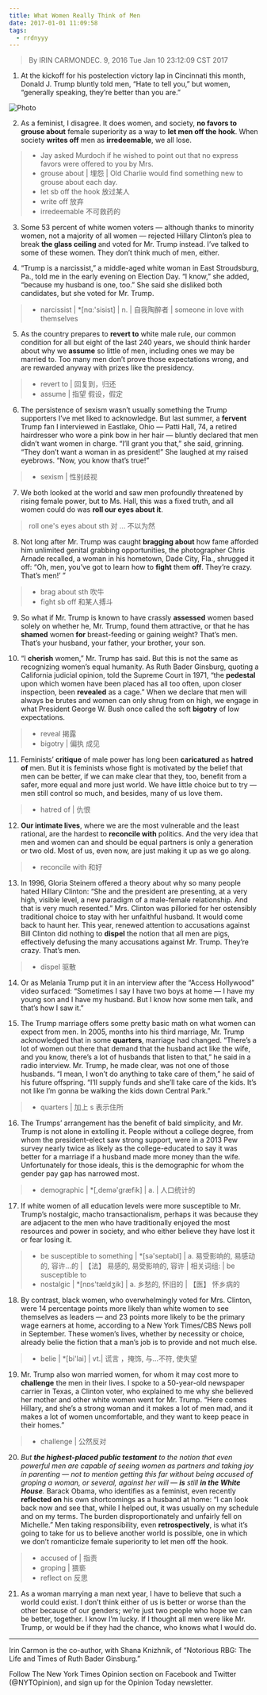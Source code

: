 ```yaml
---
title: What Women Really Think of Men
date: 2017-01-01 11:09:58
tags:
  - rrdnyyy
---
```

> By IRIN CARMONDEC. 9, 2016
> Tue Jan 10 23:12:09 CST 2017

1.  At the kickoff for his postelection victory lap in Cincinnati this month, Donald J. Trump bluntly told men, “Hate to tell you,” but women, “generally speaking, they’re better than you are.”

<!-- more -->
![Photo](https://static01.nyt.com/images/2016/12/11/opinion/sunday/11carmon/11carmon-master768.jpg)

2.  As a feminist, I disagree. It does women, and society, **no favors to** **grouse about** female superiority as a way to **let men off the hook**. When society **writes off** men as **irredeemable**, we all lose.

>- Jay asked Murdoch if he wished to point out that no express favors were offered to you by Mrs.
>- grouse about | 埋怨 | Old Charlie would find something new to grouse about each day.
>- let sb off the hook   放过某人
>- write off 放弃
>- irredeemable  不可救药的

3.  Some 53 percent of white women voters — although thanks to minority women, not a majority of all women — rejected Hillary Clinton’s plea to break **the glass ceiling** and voted for Mr. Trump instead. I’ve talked to some of these women. They don’t think much of men, either.

4.  “Trump is a narcissist,” a middle-aged white woman in East Stroudsburg, Pa., told me in the early evening on Election Day. “I know,” she added, “because my husband is one, too.” She said she disliked both candidates, but she voted for Mr. Trump.

>- narcissist | *[nɑ:'sisist] | n. | 自我陶醉者 | someone in love with themselves

5.  As the country prepares to **revert to** white male rule, our common condition for all but eight of the last 240 years, we should think harder about why we **assume** so little of men, including ones we may be married to. Too many men don’t prove those expectations wrong, and are rewarded anyway with prizes like the presidency.

>- revert to | 回复到，归还
>- assume |  指望   假设，假定

6.  The persistence of sexism wasn’t usually something the Trump supporters I’ve met liked to acknowledge. But last summer, a **fervent** Trump fan I interviewed in Eastlake, Ohio — Patti Hall, 74, a retired hairdresser who wore a pink bow in her hair — bluntly declared that men didn’t want women in charge. “I’ll grant you that,” she said, grinning. “They don’t want a woman in as president!” She laughed at my raised eyebrows. “Now, you know that’s true!”

>- sexism | 性别歧视

7.  We both looked at the world and saw men profoundly threatened by rising female power, but to Ms. Hall, this was a fixed truth, and all women could do was **roll our eyes about it**.

> roll one's eyes about sth   对 ... 不以为然

8.  Not long after Mr. Trump was caught **bragging about** how fame afforded him unlimited genital grabbing opportunities, the photographer Chris Arnade recalled, a woman in his hometown, Dade City, Fla., shrugged it off: “Oh, men, you’ve got to learn how to **fight** them **off**. They’re crazy. That’s men!’ ”

>- brag about sth    吹牛
>- fight sb off      和某人搏斗

9.  So what if Mr. Trump is known to have crassly **assessed** women based solely on whether he, Mr. Trump, found them attractive, or that he has **shamed** women **for** breast-feeding or gaining weight? That’s men. That’s your husband, your father, your brother, your son.

10. “I **cherish** women,” Mr. Trump has said. But this is not the same as recognizing women’s equal humanity. As Ruth Bader Ginsburg, quoting a California judicial opinion, told the Supreme Court in 1971, “the **pedestal** upon which women have been placed has all too often, upon closer inspection, been **revealed** as a cage.” When we declare that men will always be brutes and women can only shrug from on high, we engage in what President George W. Bush once called the soft **bigotry** of low expectations.

>- reveal  揭露
>- bigotry  | 偏执 成见

11. Feminists’ **critique** of male power has long been **caricatured** as **hatred of** men. But it is feminists whose fight is motivated by the belief that men can be better, if we can make clear that they, too, benefit from a safer, more equal and more just world. We have little choice but to try — men still control so much, and besides, many of us love them.

>- hatred of |  仇恨

12. **Our intimate lives**, where we are the most vulnerable and the least rational, are the hardest to **reconcile with** politics. And the very idea that men and women can and should be equal partners is only a generation or two old. Most of us, even now, are just making it up as we go along.

>-  reconcile  with  和好


13. In 1996, Gloria Steinem offered a theory about why so many people hated Hillary Clinton: “She and the president are presenting, at a very high, visible level, a new paradigm of a male-female relationship. And that is very much resented.” Mrs. Clinton was pilloried for her ostensibly traditional choice to stay with her unfaithful husband. It would come back to haunt her. This year, renewed attention to accusations against Bill Clinton did nothing to **dispel** the notion that all men are pigs, effectively defusing the many accusations against Mr. Trump. They’re crazy. That’s men.

>- dispel  驱散


14. Or as Melania Trump put it in an interview after the “Access Hollywood” video surfaced: “Sometimes I say I have two boys at home — I have my young son and I have my husband. But I know how some men talk, and that’s how I saw it.”

15. The Trump marriage offers some pretty basic math on what women can expect from men. In 2005, months into his third marriage, Mr. Trump acknowledged that in some **quarters**, marriage had changed. “There’s a lot of women out there that demand that the husband act like the wife, and you know, there’s a lot of husbands that listen to that,” he said in a radio interview. Mr. Trump, he made clear, was not one of those husbands. “I mean, I won’t do anything to take care of them,” he said of his future offspring. “I’ll supply funds and she’ll take care of the kids. It’s not like I’m gonna be walking the kids down Central Park.”

>- quarters  |  加上 s 表示住所

16. The Trumps’ arrangement has the benefit of bald simplicity, and Mr. Trump is not alone in extolling it. People without a college degree, from whom the president-elect saw strong support, were in a 2013 Pew survey nearly twice as likely as the college-educated to say it was better for a marriage if a husband made more money than the wife. Unfortunately for those ideals, this is the demographic for whom the gender pay gap has narrowed most.

>- demographic | *[,demә'græfik] | a. | 人口统计的

17. If white women of all education levels were more susceptible to Mr. Trump’s nostalgic, macho transactionalism, perhaps it was because they are adjacent to the men who have traditionally enjoyed the most resources and power in society, and who either believe they have lost it or fear losing it.

>- be susceptible  to something | *[sә'septәbl] | a. 易受影响的, 易感动的, 容许...的 | 【法】 易感的, 易受影响的, 容许 | 相关词组: |  be susceptible to
>- nostalgic | *[nɒs'tældʒik] | a. 乡愁的, 怀旧的 | 【医】 怀乡病的

18. By contrast, black women, who overwhelmingly voted for Mrs. Clinton, were 14 percentage points more likely than white women to see themselves as leaders — and 23 points more likely to be the primary wage earners at home, according to a New York Times/CBS News poll in September. These women’s lives, whether by necessity or choice, already belie the fiction that a man’s job is to provide and not much else.

>- belie | *[bi'lai] | vt.|  谎言 ，掩饰, 与...不符, 使失望

19. Mr. Trump also won married women, for whom it may cost more to **challenge** the men in their lives. I spoke to a 50-year-old newspaper carrier in Texas, a Clinton voter, who explained to me why she believed her mother and other white women went for Mr. Trump. “Here comes Hillary, and she’s a strong woman and it makes a lot of men mad, and it makes a lot of women uncomfortable, and they want to keep peace in their homes.”

>- challenge | 公然反对

20. _But **the highest-placed public testament** to the notion that even powerful men are capable of seeing women as partners and taking joy in parenting — not to mention getting this far without being accused of groping a woman, or several, against her will — **is** still **in the White House**._ Barack Obama, who identifies as a feminist, even recently **reflected on** his own shortcomings as a husband at home: “I can look back now and see that, while I helped out, it was usually on my schedule and on my terms. The burden disproportionately and unfairly fell on Michelle.” Men taking responsibility, even **retrospectively**, is what it’s going to take for us to believe another world is possible, one in which we don’t romanticize female superiority to let men off the hook.

>- accused of |  指责
>- groping | 猥亵
>- reflect on  反思

21. As a woman marrying a man next year, I have to believe that such a world could exist. I don’t think either of us is better or worse than the other because of our genders; we’re just two people who hope we can be better, together. I know I’m lucky. If I thought all men were like Mr. Trump, or would be if they had the chance, who knows what I would do.

---
Irin Carmon is the co-author, with Shana Knizhnik, of “Notorious RBG: The Life and Times of Ruth Bader Ginsburg.”

Follow The New York Times Opinion section on Facebook and Twitter (@NYTOpinion), and sign up for the Opinion Today newsletter.
